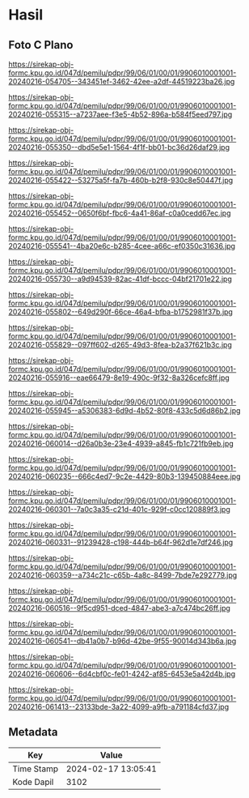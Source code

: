 # Hasil

## Foto C Plano

https://sirekap-obj-formc.kpu.go.id/047d/pemilu/pdpr/99/06/01/00/01/9906010001001-20240216-054705--343451ef-3462-42ee-a2df-44519223ba26.jpg

https://sirekap-obj-formc.kpu.go.id/047d/pemilu/pdpr/99/06/01/00/01/9906010001001-20240216-055315--a7237aee-f3e5-4b52-896a-b584f5eed797.jpg

https://sirekap-obj-formc.kpu.go.id/047d/pemilu/pdpr/99/06/01/00/01/9906010001001-20240216-055350--dbd5e5e1-1564-4f1f-bb01-bc36d26daf29.jpg

https://sirekap-obj-formc.kpu.go.id/047d/pemilu/pdpr/99/06/01/00/01/9906010001001-20240216-055422--53275a5f-fa7b-460b-b2f8-930c8e50447f.jpg

https://sirekap-obj-formc.kpu.go.id/047d/pemilu/pdpr/99/06/01/00/01/9906010001001-20240216-055452--0650f6bf-fbc6-4a41-86af-c0a0cedd67ec.jpg

https://sirekap-obj-formc.kpu.go.id/047d/pemilu/pdpr/99/06/01/00/01/9906010001001-20240216-055541--4ba20e6c-b285-4cee-a66c-ef0350c31636.jpg

https://sirekap-obj-formc.kpu.go.id/047d/pemilu/pdpr/99/06/01/00/01/9906010001001-20240216-055730--a9d94539-82ac-41df-bccc-04bf21701e22.jpg

https://sirekap-obj-formc.kpu.go.id/047d/pemilu/pdpr/99/06/01/00/01/9906010001001-20240216-055802--649d290f-66ce-46a4-bfba-b1752981f37b.jpg

https://sirekap-obj-formc.kpu.go.id/047d/pemilu/pdpr/99/06/01/00/01/9906010001001-20240216-055829--097ff602-d265-49d3-8fea-b2a37f621b3c.jpg

https://sirekap-obj-formc.kpu.go.id/047d/pemilu/pdpr/99/06/01/00/01/9906010001001-20240216-055916--eae66479-8e19-490c-9f32-8a326cefc8ff.jpg

https://sirekap-obj-formc.kpu.go.id/047d/pemilu/pdpr/99/06/01/00/01/9906010001001-20240216-055945--a5306383-6d9d-4b52-80f8-433c5d6d86b2.jpg

https://sirekap-obj-formc.kpu.go.id/047d/pemilu/pdpr/99/06/01/00/01/9906010001001-20240216-060014--d26a0b3e-23e4-4939-a845-fb1c721fb9eb.jpg

https://sirekap-obj-formc.kpu.go.id/047d/pemilu/pdpr/99/06/01/00/01/9906010001001-20240216-060235--666c4ed7-9c2e-4429-80b3-139450884eee.jpg

https://sirekap-obj-formc.kpu.go.id/047d/pemilu/pdpr/99/06/01/00/01/9906010001001-20240216-060301--7a0c3a35-c21d-401c-929f-c0cc120889f3.jpg

https://sirekap-obj-formc.kpu.go.id/047d/pemilu/pdpr/99/06/01/00/01/9906010001001-20240216-060331--91239428-c198-444b-b64f-962d1e7df246.jpg

https://sirekap-obj-formc.kpu.go.id/047d/pemilu/pdpr/99/06/01/00/01/9906010001001-20240216-060359--a734c21c-c65b-4a8c-8499-7bde7e292779.jpg

https://sirekap-obj-formc.kpu.go.id/047d/pemilu/pdpr/99/06/01/00/01/9906010001001-20240216-060516--9f5cd951-dced-4847-abe3-a7c474bc26ff.jpg

https://sirekap-obj-formc.kpu.go.id/047d/pemilu/pdpr/99/06/01/00/01/9906010001001-20240216-060541--db41a0b7-b96d-42be-9f55-90014d343b6a.jpg

https://sirekap-obj-formc.kpu.go.id/047d/pemilu/pdpr/99/06/01/00/01/9906010001001-20240216-060606--6d4cbf0c-fe01-4242-af85-6453e5a42d4b.jpg

https://sirekap-obj-formc.kpu.go.id/047d/pemilu/pdpr/99/06/01/00/01/9906010001001-20240216-061413--23133bde-3a22-4099-a9fb-a791184cfd37.jpg


## Metadata

| Key        | Value               |
| ---------- | ------------------- |
| Time Stamp | 2024-02-17 13:05:41 |
| Kode Dapil | 3102                |



